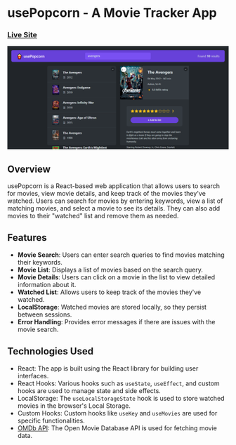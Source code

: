 # usePopcorn - A Movie Tracker App

### [Live Site](https://usepopcorn-reactjs.netlify.app/)

![usePopcorn](https://github.com/ehasan8115/usepopcorn/blob/abf29c7597090ccef32a62c237d62071bcffbc0f/public/usepopcorn.png)

## Overview

usePopcorn is a React-based web application that allows users to search for movies, view movie details, and keep track of the movies they've watched. Users can search for movies by entering keywords, view a list of matching movies, and select a movie to see its details. They can also add movies to their "watched" list and remove them as needed.

## Features

- **Movie Search**: Users can enter search queries to find movies matching their keywords.
- **Movie List**: Displays a list of movies based on the search query.
- **Movie Details**: Users can click on a movie in the list to view detailed information about it.
- **Watched List**: Allows users to keep track of the movies they've watched.
- **LocalStorage**: Watched movies are stored locally, so they persist between sessions.
- **Error Handling**: Provides error messages if there are issues with the movie search.

## Technologies Used

- React: The app is built using the React library for building user interfaces.
- React Hooks: Various hooks such as `useState`, `useEffect`, and custom hooks are used to manage state and side effects.
- LocalStorage: The `useLocalStorageState` hook is used to store watched movies in the browser's Local Storage.
- Custom Hooks: Custom hooks like `useKey` and `useMovies` are used for specific functionalities.
- [OMDb API](https://www.omdbapi.com/): The Open Movie Database API is used for fetching movie data.
